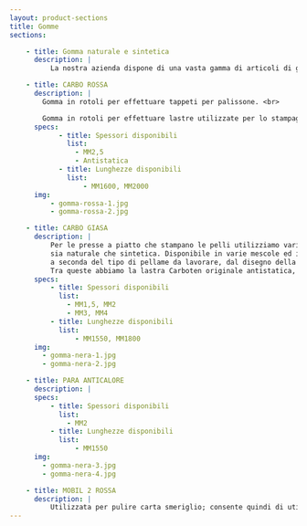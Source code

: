 ```yaml
---
layout: product-sections
title: Gomme
sections:

    - title: Gomma naturale e sintetica
      description: |
          La nostra azienda dispone di una vasta gamma di articoli di gomma utilizzata nel settore della conceria.

    - title: CARBO ROSSA
      description: |
        Gomma in rotoli per effettuare tappeti per palissone. <br>

        Gomma in rotoli per effettuare lastre utilizzate per lo stampaggio delle pelli in modo da poter proteggere il feltro e per creare effetti di stampa particolari.
      specs:
            - title: Spessori disponibili
              list:
                - MM2,5
                - Antistatica
            - title: Lunghezze disponibili
              list:
                  - MM1600, MM2000
      img:
          - gomma-rossa-1.jpg
          - gomma-rossa-2.jpg

    - title: CARBO GIASA
      description: |
          Per le presse a piatto che stampano le pelli utilizziamo varie tipologie di gomma,
          sia naturale che sintetica. Disponibile in varie mescole ed in vari spessori,
          a seconda del tipo di pellame da lavorare, dal disegno della piastra, secondo le esigenze del Cliente.
          Tra queste abbiamo la lastra Carboten originale antistatica, anticalore ed anti solvente, resistente a temperature e pressioni elevate.
      specs:
          - title: Spessori disponibili
            list:
              - MM1,5, MM2
              - MM3, MM4
          - title: Lunghezze disponibili
            list:
                - MM1550, MM1800
      img:
        - gomma-nera-1.jpg
        - gomma-nera-2.jpg

    - title: PARA ANTICALORE
      description: |
      specs:
          - title: Spessori disponibili
            list:
              - MM2
          - title: Lunghezze disponibili
            list:
                - MM1550
      img:
        - gomma-nera-3.jpg
        - gomma-nera-4.jpg

    - title: MOBIL 2 ROSSA
      description: |
          Utilizzata per pulire carta smeriglio; consente quindi di utilizzare meno taglio di carta smeriglio.
---
```

